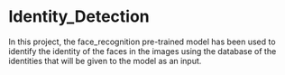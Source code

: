 # Identity_Detection
In this project, the face_recognition pre-trained model has been used to identify the identity of the faces in the images using the database of the identities that will be given to the model as an input.
